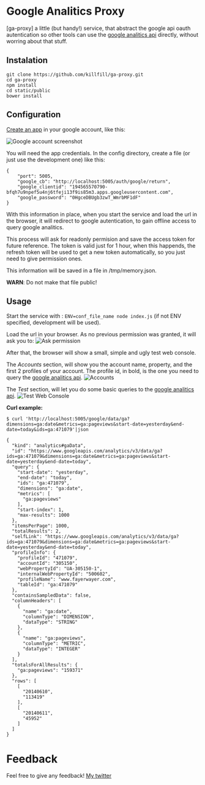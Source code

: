 Google Analitics Proxy
=========

[ga-proxy] a little (but handy!) service, that abstract the google api oauth autentication so other tools can use the [google analitics api] directly, without worring about that stuff.

Instalation
--

```
git clone https://github.com/killfill/ga-proxy.git
cd ga-proxy
npm install
cd static/public
bower install
```

Configuration
--

[Create an app] in your google account, like this:

![Google account screenshot][google_api_credentials]



You will need the app credentials. In the config directory, create a file (or just use the development one) like this:
```
{
	"port": 5005,
	"google_cb": "http://localhost:5005/auth/google/return",
	"google_clientid": "194565570790-bfqh7u9npef5u4nj6tfeji13f9is85m3.apps.googleusercontent.com",
	"google_password": "0HgceDBUgb3zwT_WmrbMF1dF"
}
```


With this information in place, when you start the service and load the url in the browser, it will redirect to google autentication, to gain offline access to query google analitics.

This process will ask for readonly permision and save the access token for future reference. The token is valid just for 1 hour, when this happends, the refresh token will be used to get a new token automatically, so you just need to give permission ones.

This information will be saved in a file in /tmp/memory.json. 

**WARN**: Do not make that file public!

Usage
--

Start the service with :
``` ENV=conf_file_name node index.js ``` (if not ENV specified, development will be used).

Load the url in your browser. As no previous permission was granted, it will ask you to:
![Ask permission][ask_permission]

After that, the browser will show a small, simple and ugly test web console.

The *Accounts* section, will show you the account name, property, and the first 2 profiles of your account. The profile id, in bold, is the one you need to query the [google analitics api].
![Accounts][accounts]

The *Test* section, will let you do some basic queries to the [google analitics api].
![Test Web Console][test_console]

**Curl example:**
```
$ curl 'http://localhost:5005/google/data/ga?dimensions=ga:date&metrics=ga:pageviews&start-date=yesterday&end-date=today&ids=ga:471079'|json

{
  "kind": "analytics#gaData",
  "id": "https://www.googleapis.com/analytics/v3/data/ga?ids=ga:471079&dimensions=ga:date&metrics=ga:pageviews&start-date=yesterday&end-date=today",
  "query": {
    "start-date": "yesterday",
    "end-date": "today",
    "ids": "ga:471079",
    "dimensions": "ga:date",
    "metrics": [
      "ga:pageviews"
    ],
    "start-index": 1,
    "max-results": 1000
  },
  "itemsPerPage": 1000,
  "totalResults": 2,
  "selfLink": "https://www.googleapis.com/analytics/v3/data/ga?ids=ga:471079&dimensions=ga:date&metrics=ga:pageviews&start-date=yesterday&end-date=today",
  "profileInfo": {
    "profileId": "471079",
    "accountId": "305150",
    "webPropertyId": "UA-305150-1",
    "internalWebPropertyId": "500602",
    "profileName": "www.fayerwayer.com",
    "tableId": "ga:471079"
  },
  "containsSampledData": false,
  "columnHeaders": [
    {
      "name": "ga:date",
      "columnType": "DIMENSION",
      "dataType": "STRING"
    },
    {
      "name": "ga:pageviews",
      "columnType": "METRIC",
      "dataType": "INTEGER"
    }
  ],
  "totalsForAllResults": {
    "ga:pageviews": "159371"
  },
  "rows": [
    [
      "20140610",
      "113419"
    ],
    [
      "20140611",
      "45952"
    ]
  ]
}
```


Feedback
==
Feel free to give any feedback!
[My twitter]


[ga proxy]:http://killfill.github.io/ga-proxy/
[create an app]:https://console.developers.google.com/project/194565570790/apiui/credential?authuser=0
[google analitics api]:https://developers.google.com/analytics/devguides/reporting/core/v3/reference?hl=es#filters
[My twitter]: https://twitter.com/killfil

[google_api_credentials]: https://raw.github.com/killfill/ga-proxy/master/images/google_api_credentials.png
[ask_permission]: https://raw.github.com/killfill/ga-proxy/master/images/ask_permission.png
[accounts]: https://raw.github.com/killfill/ga-proxy/master/images/accounts.png
[test_console]: https://raw.github.com/killfill/ga-proxy/master/images/test_console.png
